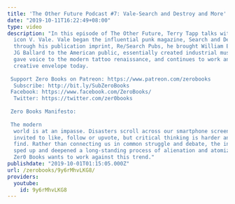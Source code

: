 ```yaml
---
title: 'The Other Future Podcast #7: Vale-Search and Destroy and More'
date: "2019-10-11T16:22:49+08:00"
type: video
description: "In this episode of The Other Future, Terry Tapp talks with the cultural
  icon V. Vale. Vale began the influential punk magazine, Search and Destroy, and
  through his publication imprint, Re/Search Pubs, he brought William Burroughs and
  JG Ballard to the American public, essentially created industrial music and culture,
  gave voice to the modern tattoo renaissance, and continues to work and push the
  creative envelope today.  Support Zero Books on Patreon: https://www.patreon.com/zerobooks
  Subscribe: http://bit.ly/SubZeroBooks Facebook: https://www.facebook.com/ZeroBooks/
  Twitter: https://twitter.com/zer0books  Zero Books Manifesto:   The modern
  world is at an impasse. Disasters scroll across our smartphone screens and we’re
  invited to like, follow or upvote, but critical thinking is harder and harder to
  find. Rather than connecting us in common struggle and debate, the internet has
  sped up and deepened a long-standing process of alienation and atomization.
  Zer0 Books wants to work against this trend."
publishdate: "2019-10-01T01:15:05.000Z"
url: /zerobooks/9y6rMhvLKG8/
providers:
  youtube:
    id: 9y6rMhvLKG8
---
```

